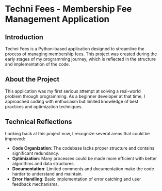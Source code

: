 # Techni Fees - Membership Fee Management Application

## Introduction

Techni Fees is a Python-based application designed to streamline the process of managing membership fees. This project was created during the early stages of my programming journey, which is reflected in the structure and implementation of the code.

## About the Project

This application was my first serious attempt at solving a real-world problem through programming. As a beginner developer at that time, I approached coding with enthusiasm but limited knowledge of best practices and optimization techniques.

## Technical Reflections

Looking back at this project now, I recognize several areas that could be improved:

- **Code Organization**: The codebase lacks proper structure and contains significant redundancy.
- **Optimization**: Many processes could be made more efficient with better algorithms and data structures.
- **Documentation**: Limited comments and documentation make the code harder to understand and maintain.
- **Error Handling**: Basic implementation of error catching and user feedback mechanisms.

